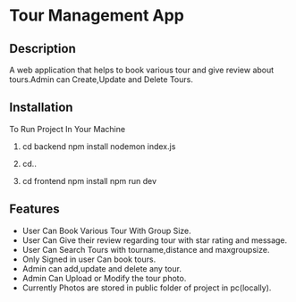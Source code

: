 # Tour Management App

## Description
A web application that helps to book various tour and give review about tours.Admin can Create,Update and Delete Tours.

## Installation
To Run Project In Your Machine
1. cd backend
   npm install
   nodemon index.js

2. cd..
3. cd frontend
   npm install
   npm run dev   


## Features
- User Can Book Various Tour With Group Size.
- User Can Give their review regarding tour with star rating and message.
- User Can Search Tours with tourname,distance and maxgroupsize.
- Only Signed in user Can book tours.
- Admin can add,update and delete any tour.
- Admin Can Upload or Modify the tour photo.
- Currently Photos are stored in public folder of project in pc(locally).
